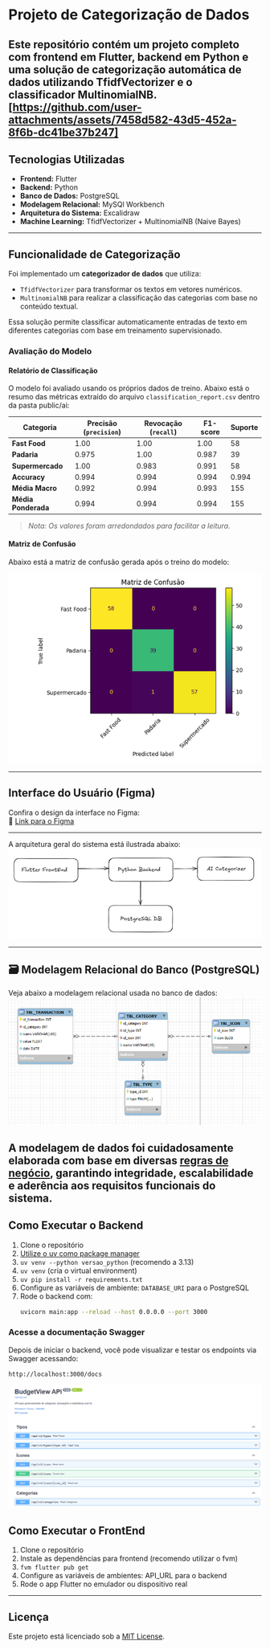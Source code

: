 # Projeto de Categorização de Dados

Este repositório contém um projeto completo com **frontend em Flutter**, **backend em Python** e uma solução de **categorização automática de dados** utilizando **TfidfVectorizer** e o classificador **MultinomialNB**.
[https://github.com/user-attachments/assets/7458d582-43d5-452a-8f6b-dc41be37b247]
---

## Tecnologias Utilizadas

- **Frontend:** Flutter
- **Backend:** Python
- **Banco de Dados:** PostgreSQL
- **Modelagem Relacional:** MySQl Workbench
- **Arquitetura do Sistema:** Excalidraw
- **Machine Learning:** TfidfVectorizer + MultinomialNB (Naive Bayes)

---

## Funcionalidade de Categorização

Foi implementado um **categorizador de dados** que utiliza:

- `TfidfVectorizer` para transformar os textos em vetores numéricos.
- `MultinomialNB` para realizar a classificação das categorias com base no conteúdo textual.

Essa solução permite classificar automaticamente entradas de texto em diferentes categorias com base em treinamento supervisionado.

### Avaliação do Modelo

#### Relatório de Classificação

O modelo foi avaliado usando os próprios dados de treino. Abaixo está o resumo das métricas extraído do arquivo `classification_report.csv` dentro da pasta public/ai:

| Categoria        | Precisão (`precision`) | Revocação (`recall`) | F1-score | Suporte |
|------------------|------------------------|-----------------------|----------|---------|
| **Fast Food**     | 1.00                   | 1.00                  | 1.00     | 58      |
| **Padaria**       | 0.975                  | 1.00                  | 0.987    | 39      |
| **Supermercado**  | 1.00                   | 0.983                 | 0.991    | 58      |
| **Accuracy**      | 0.994                  | 0.994                 | 0.994    | 0.994   |
| **Média Macro**   | 0.992                  | 0.994                 | 0.993    | 155     |
| **Média Ponderada** | 0.994                | 0.994                 | 0.994    | 155     |

> *Nota: Os valores foram arredondados para facilitar a leitura.*

#### Matriz de Confusão

Abaixo está a matriz de confusão gerada após o treino do modelo:

![Matriz de Confusão](./public/images/confusion_matrix.png)

---

## Interface do Usuário (Figma)

Confira o design da interface no Figma:  
🔗 [Link para o Figma](https://www.figma.com/design/qUnYM8nFudlTpfCiy3yk6T/Untitled?node-id=0-1&t=PRnPKvqfC1jWrh5l-1)

---

A arquitetura geral do sistema está ilustrada abaixo:  
![Arquitetura - Excalidraw](./public/images/arquitetura-excalidraw.png)

---

## 🗃 Modelagem Relacional do Banco (PostgreSQL)

Veja abaixo a modelagem relacional usada no banco de dados:  
![Modelagem Relacional](./public/images/modelagem-postgres.png)

A modelagem de dados foi cuidadosamente elaborada com base em diversas [**regras de negócio**](./public/business_roles/business_roles.md), garantindo integridade, escalabilidade e aderência aos requisitos funcionais do sistema.
---

## Como Executar o Backend

1. Clone o repositório  
2. [Utilize o uv como package manager](https://github.com/astral-sh/uv)  
3. `uv venv --python versao_python` (recomendo a 3.13)  
4. `uv venv` (cria o virtual environment)  
5. `uv pip install -r requirements.txt`  
6. Configure as variáveis de ambiente: `DATABASE_URI` para o PostgreSQL  
7. Rode o backend com:  
   ```bash
   uvicorn main:app --reload --host 0.0.0.0 --port 3000
   ```

### Acesse a documentação Swagger

Depois de iniciar o backend, você pode visualizar e testar os endpoints via Swagger acessando:

```
http://localhost:3000/docs
```
![Swagger Endpoint](./public/images/openapi.png)

## Como Executar o FrontEnd

1. Clone o repositório
2. Instale as dependências para frontend (recomendo utilizar o fvm)
3. `fvm flutter pub get`
3. Configure as variáveis de ambientes: API_URL para o backend
4. Rode o app Flutter no emulador ou dispositivo real

---

## Licença

Este projeto está licenciado sob a [MIT License](LICENSE).
